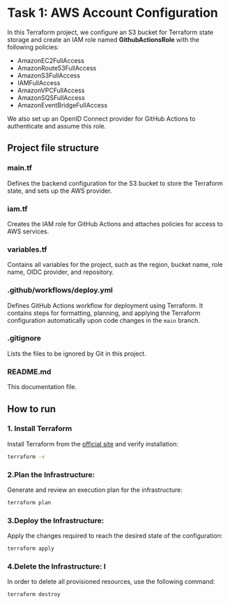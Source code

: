 # Task 1: AWS Account Configuration

In this Terraform project, we configure an S3 bucket for Terraform state storage and create an IAM role named **GithubActionsRole** with the following policies:

- AmazonEC2FullAccess
- AmazonRoute53FullAccess
- AmazonS3FullAccess
- IAMFullAccess
- AmazonVPCFullAccess
- AmazonSQSFullAccess
- AmazonEventBridgeFullAccess

We also set up an OpenID Connect provider for GitHub Actions to authenticate and assume this role.

## Project file structure

### main.tf

Defines the backend configuration for the S3 bucket to store the Terraform state, and sets up the AWS provider.

### iam.tf

Creates the IAM role for GitHub Actions and attaches policies for access to AWS services.

### variables.tf

Contains all variables for the project, such as the region, bucket name, role name, OIDC provider, and repository.

### .github/workflows/deploy.yml

Defines GitHub Actions workflow for deployment using Terraform. It contains steps for formatting, planning, and applying the Terraform configuration automatically upon code changes in the `main` branch.

### .gitignore

Lists the files to be ignored by Git in this project.

### README.md

This documentation file.

## How to run

### 1. Install Terraform

Install Terraform from the [official site](https://www.terraform.io/downloads.html) and verify installation:

```bash
terraform -v
```

### 2.Plan the Infrastructure:

Generate and review an execution plan for the infrastructure:

```bash
terraform plan
```

### 3.Deploy the Infrastructure:

Apply the changes required to reach the desired state of the configuration:

```bash
terraform apply
```

### 4.Delete the Infrastructure: I

In order to delete all provisioned resources, use the following command:

```bash
terraform destroy
```
